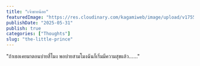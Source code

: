 ```yaml
---
title: "เจ้าชายน้อย"
featuredImage: "https://res.cloudinary.com/kagamiweb/image/upload/v1755266220/blog.coregamehd.com/the-little-prince.jpg"
publishDate: "2025-05-31"
publish: true
categories: ["Thoughts"]
slug: "the-little-prince"
---
```


"ถ้าเธอเคยมาตอนบ่ายสี่โมง พอบ่ายสามโมงฉันก็เริ่มมีความสุขแล้ว......"